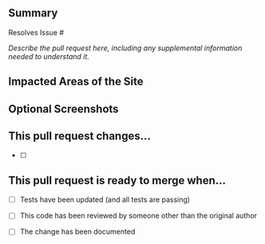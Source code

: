 ## Summary
Resolves Issue #

*Describe the pull request here, including any supplemental information needed to understand it.*

## Impacted Areas of the Site

## Optional Screenshots

## This pull request changes...
- [ ] 


## This pull request is ready to merge when...
- [ ] Tests have been updated (and all tests are passing)
- [ ] This code has been reviewed by someone other than the original author
- [ ] The change has been documented

